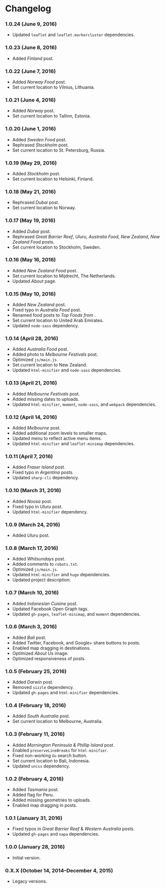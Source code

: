 # Changelog

### 1.0.24 (June 9, 2016)
* Updated `leaflet` and `leaflet.markercluster` dependencies.

### 1.0.23 (June 8, 2016)
* Added *Finland* post.

### 1.0.22 (June 7, 2016)
* Added *Norway Food* post.
* Set current location to Vilnius, Lithuania.

### 1.0.21 (June 4, 2016)
* Added *Norway* post.
* Set current location to Tallinn, Estonia.

### 1.0.20 (June 1, 2016)
* Added *Sweden Food* post.
* Rephrased *Stockholm* post.
* Set current location to St. Petersburg, Russia.

### 1.0.19 (May 29, 2016)
* Added *Stockholm* post.
* Set current location to Helsinki, Finland.

### 1.0.18 (May 21, 2016)
* Rephrased *Dubai* post.
* Set current location to Norway.

### 1.0.17 (May 19, 2016)
* Added *Dubai* post.
* Rephrased *Great Barrier Reef*, *Uluru*, *Australia Food*, *New Zealand*, *New Zealand Food* posts.
* Set current location to Stockholm, Sweden.

### 1.0.16 (May 16, 2016)
* Added *New Zealand Food* post.
* Set current location to Mijdrecht, The Netherlands.
* Updated *About* page.

### 1.0.15 (May 10, 2016)
* Added *New Zealand* post.
* Fixed typo in *Australia Food* post.
* Renamed food posts to *Top Foods from <country>*.
* Set current location to United Arab Emirates.
* Updated `node-sass` dependency.

### 1.0.14 (April 28, 2016)
* Added *Australia Food* post.
* Added photo to *Melbourne Festivals* post.
* Optimized `js/main.js`.
* Set current location to New Zealand.
* Updated `html-minifier` and `node-sass` dependencies.

### 1.0.13 (April 21, 2016)
* Added *Melbourne Festivals* post.
* Added missing dates to uploads.
* Updated `html-minifier`, `moment`, `node-sass`, and `webpack` dependencies.

### 1.0.12 (April 14, 2016)
* Added *Melbourne* post.
* Added additional zoom levels to smaller maps.
* Updated menu to reflect active menu items.
* Updated `html-minifier` and `leaflet-minimap` dependencies.

### 1.0.11 (April 7, 2016)
* Added *Fraser Island* post.
* Fixed typo in *Argentina* posts.
* Updated `sharp-cli` dependency.

### 1.0.10 (March 31, 2016)
* Added *Noosa* post.
* Fixed typo in *Uluru* post.
* Updated `html-minifier` dependency.

### 1.0.9 (March 24, 2016)
* Added *Uluru* post.

### 1.0.8 (March 17, 2016)
* Added *Whitsundays* post.
* Added comments to `robots.txt`.
* Optimized `js/main.js`.
* Updated `html-minifier` and `hugo` dependencies.
* Updated project description.

### 1.0.7 (March 10, 2016)
* Added *Indonesian Cuisine* post.
* Updated Facebook Open Graph tags.
* Updated `gh-pages`, `leaflet-minimap`, and `moment` dependencies.

### 1.0.6 (March 3, 2016)
* Added *Bali* post.
* Added Twitter, Facebook, and Google+ share buttons to posts.
* Enabled map dragging in destinations.
* Optimized *About Us* image.
* Optimized responsiveness of posts.

### 1.0.5 (February 25, 2016)
* Added *Darwin* post.
* Removed `sizzle` dependency.
* Updated `gh-pages` and `html-minifier` dependencies.

### 1.0.4 (February 18, 2016)
* Added *South Australia* post.
* Set current location to Melbourne, Australia.

### 1.0.3 (February 11, 2016)
* Added *Mornington Peninsula & Phillip Island* post.
* Enabled `preserveLineBreaks` for `html-minifier`.
* Fixed non-working `Go` search button.
* Set current location to Bali, Indonesia.
* Updated `uncss` dependency.

### 1.0.2 (February 4, 2016)
* Added *Tasmania* post.
* Added flag for Peru.
* Added missing geometries to uploads.
* Enabled map dragging in posts.

### 1.0.1 (January 31, 2016)
* Fixed typos in *Great Barrier Reef* & *Western Australia* posts.
* Updated `gh-pages` and `napa` dependencies.

### 1.0.0 (January 28, 2016)
* Initial version.

### 0.X.X (October 14, 2014–December 4, 2015)
* Legacy versions.
